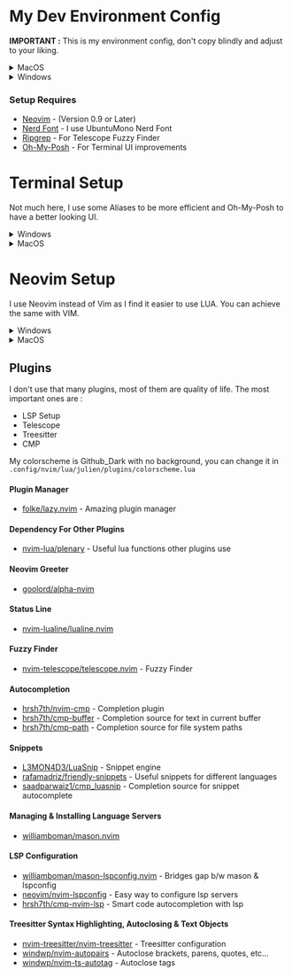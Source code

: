 # My Dev Environment Config

**IMPORTANT :** This is my environment config, don't copy blindly and adjust to your liking.


<details><summary> MacOS </summary>

```sh
git clone https://github.com/julienbarthelemy/dev-config.git "${XDG_CONFIG_HOME:-$HOME/.config}"
```

</details>

<details><summary> Windows </summary>

```
git clone https://github.com/julienbarthelemy/dev-config.git $env:USERPROFILE\.config
```

</details>

### Setup Requires

- [Neovim](https://neovim.io/) - (Version 0.9 or Later)
- [Nerd Font](https://www.nerdfonts.com/) - I use UbuntuMono Nerd Font
- [Ripgrep](https://github.com/BurntSushi/ripgrep) - For Telescope Fuzzy Finder
- [Oh-My-Posh](https://ohmyposh.dev/docs/) - For Terminal UI improvements

# Terminal Setup

Not much here, I use some Aliases to be more efficient and Oh-My-Posh to have a better looking UI.

<details><summary> Windows </summary>

This is to add in your Powershell *$PROFILE* on windows to ensure redirection to the `.config` directory 

```powershell
. $env:USERPROFILE\.config\powershell\user_profile.ps1
$env:XDG_CONFIG_HOME = "$HOME/.config"
```

```powershell Windows
choco install oh-my-posh
```

</details>

<details><summary> MacOS </summary>

```bash MacOS
brew install jandedobbeleer/oh-my-posh/oh-my-posh
```

</details>

# Neovim Setup

I use Neovim instead of Vim as I find it easier to use LUA. You can achieve the same with VIM.

<details><summary> Windows </summary>

1. install [chocolatey](https://chocolatey.org/install)
either follow the instructions on the page or use winget,
run in cmd as **admin**:
```powershell
winget install --accept-source-agreements chocolatey.chocolatey
```

2. install all requirements using choco, exit previous cmd and
open a new one so that choco path is set, and run in cmd as **admin**:
```powershell
choco install -y neovim git ripgrep mingw 
```

</details>

<details><summary> MacOS </summary>

```bash MacOS
brew install neovim git ripgrep
```

</details>

## Plugins

I don't use that many plugins, most of them are quality of life.
The most important ones are : 

- LSP Setup 
- Telescope
- Treesitter
- CMP

My colorscheme is Github_Dark with no background, you can change it in `.config/nvim/lua/julien/plugins/colorscheme.lua`

#### Plugin Manager

- [folke/lazy.nvim](https://github.com/folke/lazy.nvim) - Amazing plugin manager

#### Dependency For Other Plugins

- [nvim-lua/plenary](https://github.com/nvim-lua/plenary.nvim) - Useful lua functions other plugins use

#### Neovim Greeter

- [goolord/alpha-nvim](https://github.com/goolord/alpha-nvim)

#### Status Line

- [nvim-lualine/lualine.nvim](https://github.com/nvim-lualine/lualine.nvim)

#### Fuzzy Finder

- [nvim-telescope/telescope.nvim](https://github.com/nvim-telescope/telescope.nvim) - Fuzzy Finder

#### Autocompletion

- [hrsh7th/nvim-cmp](https://github.com/hrsh7th/nvim-cmp) - Completion plugin
- [hrsh7th/cmp-buffer](https://github.com/hrsh7th/cmp-buffer) - Completion source for text in current buffer
- [hrsh7th/cmp-path](https://github.com/hrsh7th/cmp-path) - Completion source for file system paths

#### Snippets

- [L3MON4D3/LuaSnip](https://github.com/L3MON4D3/LuaSnip) - Snippet engine
- [rafamadriz/friendly-snippets](https://github.com/rafamadriz/friendly-snippets) - Useful snippets for different languages
- [saadparwaiz1/cmp_luasnip](https://github.com/saadparwaiz1/cmp_luasnip) - Completion source for snippet autocomplete

#### Managing & Installing Language Servers

- [williamboman/mason.nvim](https://github.com/williamboman/mason.nvim)

#### LSP Configuration

- [williamboman/mason-lspconfig.nvim](https://github.com/williamboman/mason-lspconfig.nvim) - Bridges gap b/w mason & lspconfig
- [neovim/nvim-lspconfig](https://github.com/neovim/nvim-lspconfig) - Easy way to configure lsp servers
- [hrsh7th/cmp-nvim-lsp](https://github.com/hrsh7th/cmp-nvim-lsp) - Smart code autocompletion with lsp

#### Treesitter Syntax Highlighting, Autoclosing & Text Objects

- [nvim-treesitter/nvim-treesitter](https://github.com/nvim-treesitter/nvim-treesitter) - Treesitter configuration
- [windwp/nvim-autopairs](https://github.com/windwp/nvim-autopairs) - Autoclose brackets, parens, quotes, etc...
- [windwp/nvim-ts-autotag](https://github.com/windwp/nvim-ts-autotag) - Autoclose tags